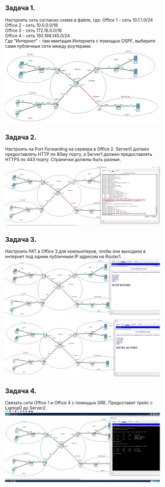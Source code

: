 ## Задача 1. 
Настроить сеть согласно схеме в файле, где:
Office 1 - cеть 10.1.1.0/24<br>
Office 2 - cеть 10.0.0.0/16<br>
Office 3 - cеть 172.16.0.0/16<br>
Office 4 - cеть 192.168.145.0/24<br>
Где “Интернет” - там имитация Интернета с помощью OSPF, выберите сами публичные сети между роутерами.
![HW7.1.JPG](HW7.1.JPG)

## Задача 2. 
Настроить на Port Forwarding на сервера в Office 2. Server0 должен предоставлять HTTP по 80му порту, а Server1 должен предоставлять HTTPS по 443 порту. Странички должны быть разные.

![img](HW7.2.JPG)



## Задача 3. 
Настроить PAT в Office 3 для компьютеров, чтобы они выходили в интернет под одним публичным IP адресом на Router1.
![img](HW7.3.1.JPG)
![img2](HW7.3.2.JPG)

## Задача 4. 
Связать сети Office 1 и Office 4 с помощью GRE. Предоставит трейс с Laptop0 до Server2.
![img](HW7.4.JPG)
